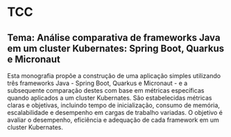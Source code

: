 # TCC
## Tema: Análise comparativa de frameworks Java em um cluster Kubernates: Spring Boot, Quarkus e Micronaut

Esta monografia propõe a construção de uma aplicação simples utilizando três frameworks Java - Spring Boot, Quarkus e Micronaut - e a subsequente comparação destes com base em métricas específicas quando aplicados a um cluster Kubernates. São estabelecidas métricas claras e objetivas, incluindo tempo de inicialização, consumo de memória, escalabilidade e desempenho em cargas de trabalho variadas. O objetivo é avaliar o desempenho, eficiência e adequação de cada framework em um cluster Kubernates.
